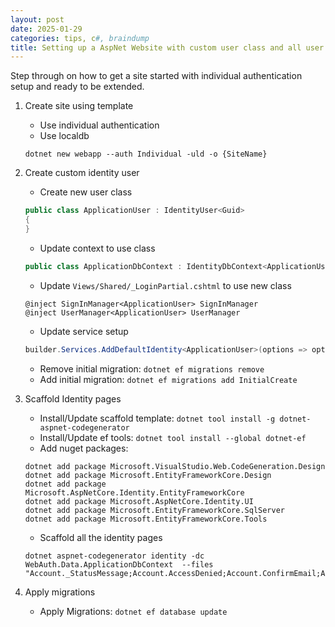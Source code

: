 ```yaml
---
layout: post
date: 2025-01-29
categories: tips, c#, braindump
title: Setting up a AspNet Website with custom user class and all user management pages
---
```


Step through on how to get a site started with individual authentication setup and ready to be extended.

1. Create site using template
    - Use individual authentication
    - Use localdb

    ```
    dotnet new webapp --auth Individual -uld -o {SiteName}
    ```

2. Create custom identity user
   - Create new user class
    ```c#
    public class ApplicationUser : IdentityUser<Guid>
    {
    }
    ```
   - Update context to use class
    ```c#
    public class ApplicationDbContext : IdentityDbContext<ApplicationUser, IdentityRole<Guid>, Guid>
    ```
   - Update ```Views/Shared/_LoginPartial.cshtml``` to use new class
    ```razor
    @inject SignInManager<ApplicationUser> SignInManager
    @inject UserManager<ApplicationUser> UserManager
    ```
   - Update service setup
    ```c#
    builder.Services.AddDefaultIdentity<ApplicationUser>(options => options.SignIn.RequireConfirmedAccount = false)
    ```
   - Remove initial migration: ```dotnet ef migrations remove```
   - Add initial migration: ```dotnet ef migrations add InitialCreate```
3. Scaffold Identity pages
    - Install/Update scaffold template: ```dotnet tool install -g dotnet-aspnet-codegenerator```
    - Install/Update ef tools: ```dotnet tool install --global dotnet-ef```
    - Add nuget packages:
    ```
    dotnet add package Microsoft.VisualStudio.Web.CodeGeneration.Design
    dotnet add package Microsoft.EntityFrameworkCore.Design
    dotnet add package Microsoft.AspNetCore.Identity.EntityFrameworkCore
    dotnet add package Microsoft.AspNetCore.Identity.UI
    dotnet add package Microsoft.EntityFrameworkCore.SqlServer
    dotnet add package Microsoft.EntityFrameworkCore.Tools
    ```
    - Scaffold all the identity pages 
    ```
    dotnet aspnet-codegenerator identity -dc WebAuth.Data.ApplicationDbContext  --files "Account._StatusMessage;Account.AccessDenied;Account.ConfirmEmail;Account.ConfirmEmailChange;Account.ExternalLogin;Account.ForgotPassword;Account.ForgotPasswordConfirmation;Account.Lockout;Account.Login;Account.LoginWith2fa;Account.LoginWithRecoveryCode;Account.Logout;Account.Manage._Layout;Account.Manage._ManageNav;Account.Manage._StatusMessage;Account.Manage.ChangePassword;Account.Manage.DeletePersonalData;Account.Manage.Disable2fa;Account.Manage.DownloadPersonalData;Account.Manage.Email;Account.Manage.EnableAuthenticator;Account.Manage.ExternalLogins;Account.Manage.GenerateRecoveryCodes;Account.Manage.Index;Account.Manage.PersonalData;Account.Manage.ResetAuthenticator;Account.Manage.SetPassword;Account.Manage.ShowRecoveryCodes;Account.Manage.TwoFactorAuthentication;Account.Register;Account.RegisterConfirmation;Account.ResendEmailConfirmation;Account.ResetPassword;Account.ResetPasswordConfirmation;"
    ```
4. Apply migrations
    - Apply Migrations: ```dotnet ef database update```
